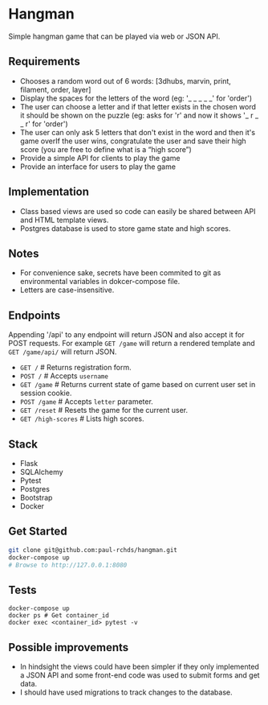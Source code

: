 # Hangman

Simple hangman game that can be played via web or JSON API.


## Requirements

* Chooses a random word out of 6 words: [3dhubs, marvin, print, filament, order, layer]
* Display the spaces for the letters of the word (eg: '_ _ _ _ _' for 'order')
* The user can choose a letter and if that letter exists in the chosen word it should be
shown on the puzzle (eg: asks for 'r' and now it shows '_ r _ _ r' for 'order')
* The user can only ask 5 letters that don't exist in the word and then it's game overIf the
user wins, congratulate the user and save their high score (you are free to define what is
a “high score”)
* Provide a simple API for clients to play the game
* Provide an interface for users to play the game


## Implementation
* Class based views are used so code can easily be shared between API and HTML template views.
* Postgres database is used to store game state and high scores.


## Notes
* For convenience sake, secrets have been commited to git as environmental variables in dokcer-compose file. 
* Letters are case-insensitive.

## Endpoints
Appending '/api' to any endpoint will return JSON and also accept it for POST requests. For example `GET /game` will return
a rendered template and `GET /game/api/` will return JSON. 


* `GET /`               # Returns registration form.
* `POST /`              # Accepts `username` 
* `GET /game`           # Returns current state of game based on current user set in session cookie.
* `POST /game`          # Accepts `letter` parameter.
* `GET /reset`          # Resets the game for the current user.
* `GET /high-scores`    # Lists high scores.


## Stack
* Flask
* SQLAlchemy
* Pytest
* Postgres
* Bootstrap
* Docker


## Get Started
```bash
git clone git@github.com:paul-rchds/hangman.git
docker-compose up
# Browse to http://127.0.0.1:8080
```


## Tests
```
docker-compose up
docker ps # Get container_id
docker exec <container_id> pytest -v
```


## Possible improvements
* In hindsight the views could have been simpler if they only implemented a JSON API and some front-end code 
was used to submit forms and get data.
* I should have used migrations to track changes to the database.